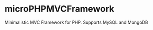 microPHPMVCFramework
====================

Minimalistic MVC Framework for PHP. Supports MySQL and MongoDB